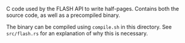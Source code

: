 C code used by the FLASH API to write half-pages. Contains both the source code, as well as a precompiled binary.

The binary can be compiled using `compile.sh` in this directory. See `src/flash.rs` for an explanation of why this is necessary.
